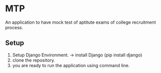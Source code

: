 # MTP
 An application to have mock test of aptitute exams of college recruitment process.
 
## Setup
 1. Setup Django Environment. -> install Django (pip install django)
 2. clone the repository.
 3. you are ready to run the application using command line.
